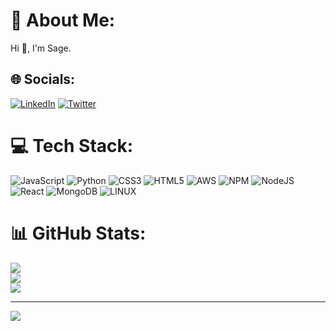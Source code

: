 # 💫 About Me:
Hi 👋, I'm Sage. 


## 🌐 Socials:
[![LinkedIn](https://img.shields.io/badge/LinkedIn-%230077B5.svg?logo=linkedin&logoColor=white)](https://linkedin.com/in/sagehwilliams) [![Twitter](https://img.shields.io/badge/Twitter-%231DA1F2.svg?logo=Twitter&logoColor=white)](https://twitter.com/sagebadgerlocke) 

# 💻 Tech Stack:
![JavaScript](https://img.shields.io/badge/javascript-%23323330.svg?style=for-the-badge&logo=javascript&logoColor=%23F7DF1E) ![Python](https://img.shields.io/badge/python-3670A0?style=for-the-badge&logo=python&logoColor=ffdd54) ![CSS3](https://img.shields.io/badge/css3-%231572B6.svg?style=for-the-badge&logo=css3&logoColor=white) ![HTML5](https://img.shields.io/badge/html5-%23E34F26.svg?style=for-the-badge&logo=html5&logoColor=white) ![AWS](https://img.shields.io/badge/AWS-%23FF9900.svg?style=for-the-badge&logo=amazon-aws&logoColor=white) ![NPM](https://img.shields.io/badge/NPM-%23000000.svg?style=for-the-badge&logo=npm&logoColor=white) ![NodeJS](https://img.shields.io/badge/node.js-6DA55F?style=for-the-badge&logo=node.js&logoColor=white) ![React](https://img.shields.io/badge/react-%2320232a.svg?style=for-the-badge&logo=react&logoColor=%2361DAFB) ![MongoDB](https://img.shields.io/badge/MongoDB-%234ea94b.svg?style=for-the-badge&logo=mongodb&logoColor=white) ![LINUX](https://img.shields.io/badge/Linux-FCC624?style=for-the-badge&logo=linux&logoColor=black)
# 📊 GitHub Stats:
![](https://github-readme-stats.vercel.app/api?username=badgerlocke&theme=dark&hide_border=false&include_all_commits=true&count_private=false)<br/>
![](https://github-readme-streak-stats.herokuapp.com/?user=badgerlocke&theme=dark&hide_border=false)<br/>
![](https://github-readme-stats.vercel.app/api/top-langs/?username=badgerlocke&theme=dark&hide_border=false&include_all_commits=true&count_private=false&layout=compact)

---
[![](https://visitcount.itsvg.in/api?id=badgerlocke&icon=0&color=0)](https://visitcount.itsvg.in)

<!-- Proudly created with GPRM ( https://gprm.itsvg.in ) -->